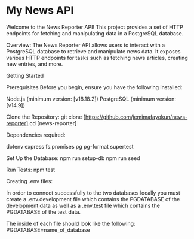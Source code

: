 # My News API

Welcome to the News Reporter API! This project provides a set of HTTP endpoints for fetching and manipulating data in a PostgreSQL database.

Overview:
The News Reporter API allows users to interact with a PostgreSQL database to retrieve and manipulate news data. It exposes various HTTP endpoints for tasks such as fetching news articles, creating new entries, and more.

Getting Started

Prerequisites
Before you begin, ensure you have the following installed:

Node.js (minimum version: [v18.18.2])
PostgreSQL (minimum version: [v14.9])

Clone the Repository:
git clone [https://github.com/jemimafayokun/news-reporter]
cd [news-reporter]

Dependencies required:

dotenv
express
fs.promises
pg
pg-format
supertest

Set Up the Database:
npm run setup-db
npm run seed

Run Tests:
npm test

Creating .env files:

In order to connect successfully to the two databases locally you must create a .env.development file which contains the PGDATABASE of the development data as well as a .env.test file which contains the PGDATABASE of the test data.

The inside of each file should look like the following:
PGDATABASE=name_of_database
